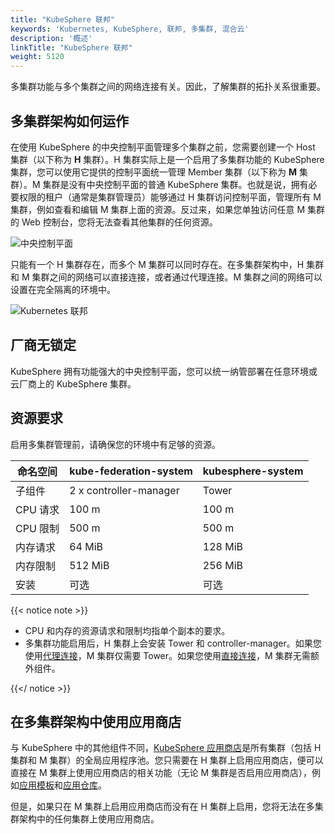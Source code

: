 ```yaml
---
title: "KubeSphere 联邦"
keywords: 'Kubernetes, KubeSphere, 联邦, 多集群, 混合云'
description: '概述'
linkTitle: "KubeSphere 联邦"
weight: 5120
---
```


多集群功能与多个集群之间的网络连接有关。因此，了解集群的拓扑关系很重要。

## 多集群架构如何运作

在使用 KubeSphere 的中央控制平面管理多个集群之前，您需要创建一个 Host 集群（以下称为 **H** 集群）。H 集群实际上是一个启用了多集群功能的 KubeSphere 集群，您可以使用它提供的控制平面统一管理 Member 集群（以下称为 **M** 集群）。M 集群是没有中央控制平面的普通 KubeSphere 集群。也就是说，拥有必要权限的租户（通常是集群管理员）能够通过 H 集群访问控制平面，管理所有 M 集群，例如查看和编辑 M 集群上面的资源。反过来，如果您单独访问任意 M 集群的 Web 控制台，您将无法查看其他集群的任何资源。

![中央控制平面](/images/docs/zh-cn/multicluster-management/introduction/kubesphere-federation/central-control-plane.png)

只能有一个 H 集群存在，而多个 M 集群可以同时存在。在多集群架构中，H 集群和 M 集群之间的网络可以直接连接，或者通过代理连接。M 集群之间的网络可以设置在完全隔离的环境中。

![Kubernetes 联邦](/images/docs/zh-cn/multicluster-management/introduction/kubesphere-federation/kubesphere-federation.png)

## 厂商无锁定

KubeSphere 拥有功能强大的中央控制平面，您可以统一纳管部署在任意环境或云厂商上的 KubeSphere 集群。

## 资源要求

启用多集群管理前，请确保您的环境中有足够的资源。

| 命名空间 | kube-federation-system | kubesphere-system |
| -------- | ---------------------- | ----------------- |
| 子组件   | 2 x controller-manager  | Tower             |
| CPU 请求 | 100 m                  | 100 m             |
| CPU 限制 | 500 m                  | 500 m             |
| 内存请求 | 64 MiB                 | 128 MiB           |
| 内存限制 | 512 MiB                | 256 MiB           |
| 安装     | 可选                   | 可选              |

{{< notice note >}}

- CPU 和内存的资源请求和限制均指单个副本的要求。
- 多集群功能启用后，H 集群上会安装 Tower 和 controller-manager。如果您使用[代理连接](../../../multicluster-management/enable-multicluster/agent-connection/)，M 集群仅需要 Tower。如果您使用[直接连接](../../../multicluster-management/enable-multicluster/direct-connection/)，M 集群无需额外组件。

{{</ notice >}}

## 在多集群架构中使用应用商店

与 KubeSphere 中的其他组件不同，[KubeSphere 应用商店](../../../pluggable-components/app-store/)是所有集群（包括 H 集群和 M 集群）的全局应用程序池。您只需要在 H 集群上启用应用商店，便可以直接在 M 集群上使用应用商店的相关功能（无论 M 集群是否启用应用商店），例如[应用模板](../../../project-user-guide/application/app-template/)和[应用仓库](../../../workspace-administration/app-repository/import-helm-repository/)。

但是，如果只在 M 集群上启用应用商店而没有在 H 集群上启用，您将无法在多集群架构中的任何集群上使用应用商店。